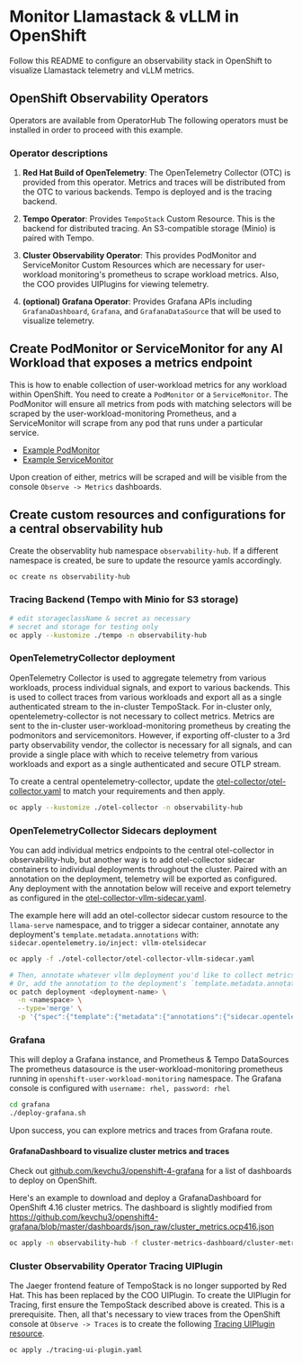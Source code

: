 # Monitor Llamastack & vLLM in OpenShift

Follow this README to configure an observability stack in OpenShift to visualize Llamastack telemetry and vLLM metrics.

## OpenShift Observability Operators

Operators are available from OperatorHub
The following operators must be installed in order to proceed with this example.

### Operator descriptions

1. **Red Hat Build of OpenTelemetry**: The OpenTelemetry Collector (OTC) is provided from this operator.
Metrics and traces will be distributed from the OTC to various backends. Tempo is deployed and is the tracing backend.

2. **Tempo Operator**: Provides `TempoStack` Custom Resource. This is the backend for distributed tracing.
An S3-compatible storage (Minio) is paired with Tempo.

3. **Cluster Observability Operator**: This provides PodMonitor and ServiceMonitor Custom Resources which are necessary for 
user-workload monitoring's prometheus to scrape workload metrics. Also, the COO provides UIPlugins for viewing telemetry. 

3. **(optional) Grafana Operator**: Provides Grafana APIs including `GrafanaDashboard`, `Grafana`, and `GrafanaDataSource` that will be used to visualize telemetry.

## Create PodMonitor or ServiceMonitor for any AI Workload that exposes a metrics endpoint

This is how to enable collection of user-workload metrics for any workload within OpenShift. You need to create a `PodMonitor` or a `ServiceMonitor`.
The PodMonitor will ensure all metrics from pods with matching selectors will be scraped by the user-workload-monitoring Prometheus, and a ServiceMonitor will
scrape from any pod that runs under a particular service.

* [Example PodMonitor](./podmonitor-example-0.yaml)
* [Example ServiceMonitor](./servicemonitor-example.yaml)

Upon creation of either, metrics will be scraped and will be visible from the console `Observe -> Metrics` dashboards.

## Create custom resources and configurations for a central observability hub

Create the observablity hub namespace `observability-hub`. If a different namespace is created, be sure to update the resource yamls accordingly.

```bash
oc create ns observability-hub
```

### Tracing Backend (Tempo with Minio for S3 storage)

```bash
# edit storageclassName & secret as necessary
# secret and storage for testing only
oc apply --kustomize ./tempo -n observability-hub
```

### OpenTelemetryCollector deployment

OpenTelemetry Collector is used to aggregate telemetry from various workloads, process individual signals, and export
to various backends. This is used to collect traces from various workloads and export all as a single
authenticated stream to the in-cluster TempoStack. For in-cluster only, opentelemetry-collector is not necessary to collect
metrics. Metrics are sent to the in-cluster user-workload-monitoring prometheus by creating the podmonitors and servicemonitors.
However, if exporting off-cluster to a 3rd party observability vendor, the collector is necessary for all signals,
and can provide a single place with which to receive telemetry from various workloads and export as a single authenticated and
secure OTLP stream.

To create a central opentelemetry-collector, update the
[otel-collector/otel-collector.yaml](./otel-collector/otel-collector.yaml) to match your requirements and then apply.

```bash
oc apply --kustomize ./otel-collector -n observability-hub
```

### OpenTelemetryCollector Sidecars deployment

You can add individual metrics endpoints to the central otel-collector in observability-hub, but
another way is to add otel-collector sidecar containers to individual deployments throughout the
cluster. Paired with an annotation on the deployment, telemetry will be exported as configured.
Any deployment with the annotation below will receive and export telemetry as configured in the
[otel-collector-vllm-sidecar.yaml](./otel-collector/otel-collector-vllm-sidecar.yaml).

The example here will add an otel-collector sidecar custom resource to the `llama-serve` namespace,
and to trigger a sidecar container, annotate any deployment's `template.metadata.annotations` with:
`sidecar.opentelemetry.io/inject: vllm-otelsidecar`

```bash
oc apply -f ./otel-collector/otel-collector-vllm-sidecar.yaml

# Then, annotate whatever vllm deployment you'd like to collect metrics from
# Or, add the annotation to the deployment's `template.metadata.annotations` from the console.
oc patch deployment <deployment-name> \
  -n <namespace> \
  --type='merge' \
  -p '{"spec":{"template":{"metadata":{"annotations":{"sidecar.opentelemetry.io/inject":"vllm-otelsidecar"}}}}}'
```

### Grafana 

This will deploy a Grafana instance, and Prometheus & Tempo DataSources
The prometheus datasource is the user-workload-monitoring prometheus running in `openshift-user-workload-monitoring` namespace.
The Grafana console is configured with `username: rhel, password: rhel`

```bash
cd grafana
./deploy-grafana.sh
```
Upon success, you can explore metrics and traces from Grafana route.

#### GrafanaDashboard to visualize cluster metrics and traces

Check out [github.com/kevchu3/openshift-4-grafana](https://github.com/kevchu3/openshift4-grafana/tree/master/dashboards/crds) for a list of
dashboards to deploy on OpenShift.

Here's an example to download and deploy a GrafanaDashboard for OpenShift 4.16 cluster metrics.
The dashboard is slightly modified from https://github.com/kevchu3/openshift4-grafana/blob/master/dashboards/json_raw/cluster_metrics.ocp416.json

```bash
oc apply -n observability-hub -f cluster-metrics-dashboard/cluster-metrics.yaml 
```

### Cluster Observability Operator Tracing UIPlugin

The Jaeger frontend feature of TempoStack is no longer supported by Red Hat. This has been replaced by the COO UIPlugin. To create the UIPlugin for
Tracing, first ensure the TempoStack described above is created. This is a prerequisite. Then, all that's necessary to view traces from
the OpenShift console at `Observe -> Traces` is to create the following [Tracing UIPlugin resource](./tracing-ui-plugin.yaml). 

```bash
oc apply ./tracing-ui-plugin.yaml
```
